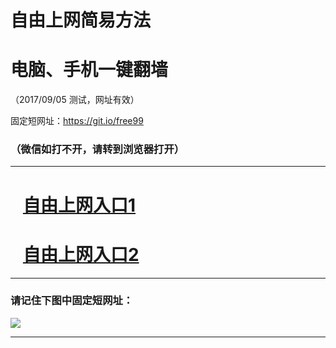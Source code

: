 ﻿# 自由上网简易方法

# 电脑、手机一键翻墙

（2017/09/05 测试，网址有效）

固定短网址：https://git.io/free99

### （微信如打不开，请转到浏览器打开）


***





# &nbsp;&nbsp; <a href="http://ft201124070.fwq-tz1001.xyz/fwqtz01.html?t=090500124448 " target="_blank">自由上网入口1</a>
# &nbsp;&nbsp; <a href="http://ft2885827502.fwq-tz1002.xyz/fwqtz02.html?t=09050015798 " target="_blank">自由上网入口2</a>
***

### 请记住下图中固定短网址：

<img src="https://s3-us-west-2.amazonaws.com/fwq-1001/yjfq-20170905okok.png" /> 


***

